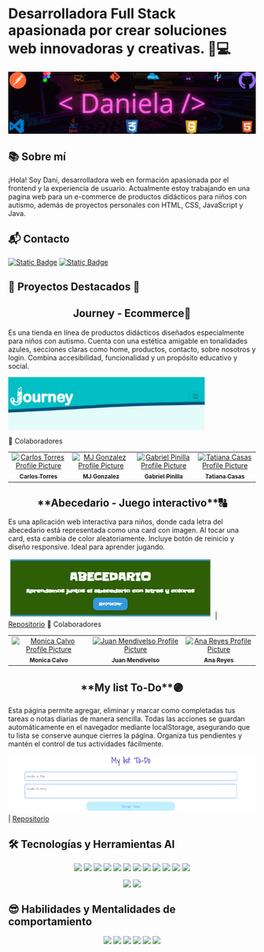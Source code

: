 # Desarrolladora Full Stack apasionada por crear soluciones web innovadoras y creativas. 👩💻
![Frontend](assets/BannerFrontend.png)

## 📚 Sobre mí
¡Hola! Soy Dani, desarrolladora web en formación apasionada por el frontend y la experiencia de usuario. Actualmente estoy trabajando en una pagina web para un e-commerce de productos didácticos para niños con autismo, además de proyectos personales con HTML, CSS, JavaScript y Java.

## 📬 Contacto

[![Static Badge](https://img.shields.io/badge/LinkedIn-b277ec?style=plastic&link=https%3A%2F%2Fwww.linkedin.com%2Fin%2Fdeveloper-daniela-santacruz-frontend%2F)](https://www.linkedin.com/in/developer-daniela-santacruz-frontend/) [![Static Badge](https://img.shields.io/badge/Whatsapp-56d66c?style=plastic&link=https%3A%2F%2Fwa.me%2F573163318698%3Ftext%3DSoy_Daniela_Desarrolladora_Web_Full_Stack)](https://wa.me/573163318698?text=Soy_Daniela_Desarrolladora_Web_Full_Stack)

## 🌟 Proyectos Destacados 🌟

<h2 style="text-align:center;" align="center">Journey - Ecommerce🐋</h2> 

Es una tienda en línea de productos didácticos diseñados especialmente para niños con autismo. Cuenta con una estética amigable en tonalidades azules, secciones claras como home, productos, contacto, sobre nosotros y login. Combina accesibilidad, funcionalidad y un propósito educativo y social.

<a href="https://github.com/httpsmarioooo/ProyectoEcomerce-RR-PA2">
<img src="./assets/BannerJourney.PNG" width=400px align="center">
</a>

🤝 Colaboradores
<table align="center">
<tr>

<td align="center">
<a href="https://github.com/httpsmarioooo">
<img src="https://avatars.githubusercontent.com/u/111519152?v=4" width="100px;" alt="Carlos Torres Profile Picture"/><br>
<sub>
<b>Carlos Torres</b>
</sub>
</a>
</td>

<td align="center">
<a href="https://github.com/CodingtheMJ">
<img src="https://avatars.githubusercontent.com/u/204398237?v=4" width="100px;" alt="MJ Gonzalez Profile Picture"/><br>
<sub>
<b>MJ Gonzalez</b>
</sub>
</a>
</td>

<td align="center">
<a href="https://github.com/gabriel-pinilla-c">
<img src="https://avatars.githubusercontent.com/u/165109912?v=4" width="100px;" alt="Gabriel Pinilla Profile Picture"/><br>
<sub>
<b>Gabriel Pinilla</b>
</sub>
</a>
</td>

<td align="center">
<a href="https://github.com/Tatiana-Casas">
<img src="https://avatars.githubusercontent.com/u/204398160?v=4" width="100px;" alt="Tatiana Casas Profile Picture"/><br>
<sub>
<b>Tatiana Casas</b>
</sub>
</a>
</td>

</tr>
</table>

<h2 style="text-align:center;">**Abecedario - Juego interactivo**🔠</h2>

Es una aplicación web interactiva para niños, donde cada letra del abecedario está representada como una card con imagen. Al tocar una card, esta cambia de color aleatoriamente. Incluye botón de reinicio y diseño responsive. Ideal para aprender jugando.

![Abecedario](/assets/BannerAbecedario.PNG) | [Repositorio](https://github.com/DanielleSaint/LaboratorioGrupalHTML-CSS-JS)
🤝 Colaboradores
<table>
<tr>

<td align="center">
<a href="https://github.com/moniGitliz">
<img src="https://avatars.githubusercontent.com/u/134976586?v=4" width="100px;" alt="Monica Calvo Profile Picture"/><br>
<sub>
<b>Monica Calvo</b>
</sub>
</a>
</td>

<td align="center">
<a href="https://github.com/JuanMendivelsoZuleta">
<img src="https://avatars.githubusercontent.com/u/158604414?v=4" width="100px;" alt="Juan Mendivelso Profile Picture"/><br>
<sub>
<b>Juan Mendivelso</b>
</sub>
</a>
</td>

<td align="center">
<a href="https://github.com/VicR11">
<img src="https://avatars.githubusercontent.com/u/138823766?v=4" width="100px;" alt="Ana Reyes Profile Picture"/><br>
<sub>
<b>Ana Reyes</b>
</sub>
</a>
</td>

</tr>
</table>

<h2 style="text-align:center;">**My list To-Do**🟣</h2>

Esta página permite agregar, eliminar y marcar como completadas tus tareas o notas diarias de manera sencilla. Todas las acciones se guardan automáticamente en el navegador mediante localStorage, asegurando que tu lista se conserve aunque cierres la página. Organiza tus pendientes y mantén el control de tus actividades fácilmente.

![To-Do](/assets/BannerTo-Do.PNG) | [Repositorio](https://github.com/DanielleSaint/LabEvents-part2)

## 🛠 Tecnologías y Herramientas AI

<p align="center">
<img src="https://img.shields.io/badge/HTML5-28ff97?style=flat">
<img src="https://img.shields.io/badge/CSS3-28ffff?style=flat">
<img src="https://img.shields.io/badge/JavaScript-8a28ff?style=flat">
<img src="https://img.shields.io/badge/Bootstrap-2852ff?style=flat">
<img src="https://img.shields.io/badge/Node.js-d528ff?style=flat">
<img src="https://img.shields.io/badge/Java-28aeff?style=flat">
<img src="https://img.shields.io/badge/MongoDB-28ffaa?style=flat">
<img src="https://img.shields.io/badge/Git-ffffff?style=flat">
<img src="https://img.shields.io/badge/GitHub-000000?style=flat">
<img src="https://img.shields.io/badge/Figma-ff0000?style=flat">
<img src="https://img.shields.io/badge/VsCode-ffc100?style=flat">
<img src="https://img.shields.io/badge/intelliJ-d500ff?style=flat">
</p>
<p align="center">
<img src="https://img.shields.io/badge/ChatGPT-0023ff?style=for-the-badge">
<img src="https://img.shields.io/badge/Perplexity-dc00ff?style=for-the-badge">
</p>

## 😎 Habilidades y Mentalidades de comportamiento

<p align="center">
<img src="https://img.shields.io/badge/Creatividad-22fffc?style=plastic">
<img src="https://img.shields.io/badge/Resolucion%20de%20problemas-f0ff33?style=plastic">
<img src="https://img.shields.io/badge/Atenci%C3%B3n%20al%20detalle-4fd36b?style=plastic">
<img src="https://img.shields.io/badge/Trabajo%20en%20equipo-1b5ffb?style=plastic">
<img src="https://img.shields.io/badge/Comunicaci%C3%B3n%20asertiva-df3460?style=plastic">
<img src="https://img.shields.io/badge/Adaptabilidad-904dff?style=plastic">
</p>





